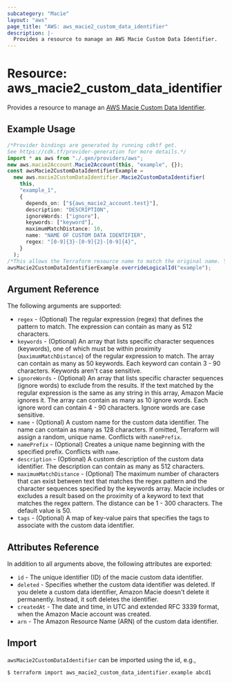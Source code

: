 ```yaml
---
subcategory: "Macie"
layout: "aws"
page_title: "AWS: aws_macie2_custom_data_identifier"
description: |-
  Provides a resource to manage an AWS Macie Custom Data Identifier.
---
```


# Resource: aws\_macie2\_custom\_data\_identifier

Provides a resource to manage an [AWS Macie Custom Data Identifier](https://docs.aws.amazon.com/macie/latest/APIReference/custom-data-identifiers-id.html).

## Example Usage

```typescript
/*Provider bindings are generated by running cdktf get.
See https://cdk.tf/provider-generation for more details.*/
import * as aws from "./.gen/providers/aws";
new aws.macie2Account.Macie2Account(this, "example", {});
const awsMacie2CustomDataIdentifierExample =
  new aws.macie2CustomDataIdentifier.Macie2CustomDataIdentifier(
    this,
    "example_1",
    {
      depends_on: ["${aws_macie2_account.test}"],
      description: "DESCRIPTION",
      ignoreWords: ["ignore"],
      keywords: ["keyword"],
      maximumMatchDistance: 10,
      name: "NAME OF CUSTOM DATA IDENTIFIER",
      regex: "[0-9]{3}-[0-9]{2}-[0-9]{4}",
    }
  );
/*This allows the Terraform resource name to match the original name. You can remove the call if you don't need them to match.*/
awsMacie2CustomDataIdentifierExample.overrideLogicalId("example");

```

## Argument Reference

The following arguments are supported:

* `regex` - (Optional) The regular expression (regex) that defines the pattern to match. The expression can contain as many as 512 characters.
* `keywords` -  (Optional) An array that lists specific character sequences (keywords), one of which must be within proximity (`maximumMatchDistance`) of the regular expression to match. The array can contain as many as 50 keywords. Each keyword can contain 3 - 90 characters. Keywords aren't case sensitive.
* `ignoreWords` - (Optional) An array that lists specific character sequences (ignore words) to exclude from the results. If the text matched by the regular expression is the same as any string in this array, Amazon Macie ignores it. The array can contain as many as 10 ignore words. Each ignore word can contain 4 - 90 characters. Ignore words are case sensitive.
* `name` - (Optional) A custom name for the custom data identifier. The name can contain as many as 128 characters. If omitted, Terraform will assign a random, unique name. Conflicts with `namePrefix`.
* `namePrefix` -  (Optional) Creates a unique name beginning with the specified prefix. Conflicts with `name`.
* `description` - (Optional) A custom description of the custom data identifier. The description can contain as many as 512 characters.
* `maximumMatchDistance` - (Optional) The maximum number of characters that can exist between text that matches the regex pattern and the character sequences specified by the keywords array. Macie includes or excludes a result based on the proximity of a keyword to text that matches the regex pattern. The distance can be 1 - 300 characters. The default value is 50.
* `tags` - (Optional) A map of key-value pairs that specifies the tags to associate with the custom data identifier.

## Attributes Reference

In addition to all arguments above, the following attributes are exported:

* `id` - The unique identifier (ID) of the macie custom data identifier.
* `deleted` - Specifies whether the custom data identifier was deleted. If you delete a custom data identifier, Amazon Macie doesn't delete it permanently. Instead, it soft deletes the identifier.
* `createdAt` - The date and time, in UTC and extended RFC 3339 format, when the Amazon Macie account was created.
* `arn` - The Amazon Resource Name (ARN) of the custom data identifier.

## Import

`awsMacie2CustomDataIdentifier` can be imported using the id, e.g.,

```console
$ terraform import aws_macie2_custom_data_identifier.example abcd1
```
